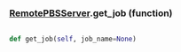 ### [RemotePBSServer](RemotePBSServer.md).get_job (function)


```py

def get_job(self, job_name=None)

```



        

